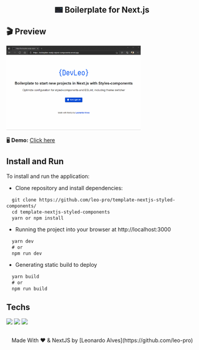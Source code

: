 <h2 align="center">
<img src="https://raw.githubusercontent.com/leo-pro/template-nextjs-styled-components/main/public/image.jpg" width="20px"> Boilerplate for Next.js
</h2>

## 🎬 Preview
<img src="https://raw.githubusercontent.com/leo-pro/template-nextjs-styled-components/main/public/video.gif" width="70%">

<p>🖥️ <b>Demo:</b> <a href="https://boilerplate-nextjs-styled-components.vercel.app/" target="_blank">Click here</a></p>

## Install and Run
To install and run the application:

* Clone repository and install dependencies: 
```
  git clone https://github.com/leo-pro/template-nextjs-styled-components/
  cd template-nextjs-styled-components
  yarn or npm install
```
* Running the project into your browser at http://localhost:3000
```
  yarn dev
  # or
  npm run dev
```
* Generating static build to deploy
```
  yarn build
  # or
  npm run build
```

## Techs
<p>
  <img src="https://img.shields.io/badge/next.js-000000?style=for-the-badge&logo=next.js&logoColor=white">
  <img src="https://img.shields.io/badge/TypeScript-007ACC?style=for-the-badge&logo=typescript&logoColor=white">
  <img src="https://img.shields.io/badge/styled--components-DB7093?style=for-the-badge&logo=styled-components&logoColor=white">
</p>

##
<p align="center">Made With ❤️ & NextJS by [Leonardo Alves](https://github.com/leo-pro)</p>

